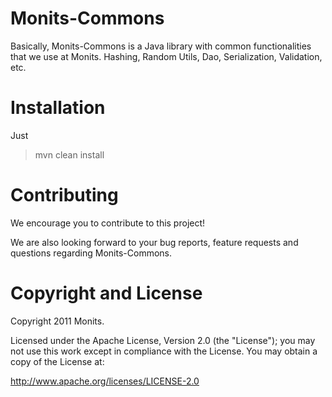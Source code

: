 # Monits-Commons 

Basically, Monits-Commons is a Java library with common functionalities that we use at Monits. 
Hashing, Random Utils, Dao, Serialization, Validation, etc.

# Installation

Just 

>
> mvn clean install
>

# Contributing

We encourage you to contribute to this project! 

We are also looking forward to your bug reports, feature requests and questions regarding Monits-Commons.

# Copyright and License

Copyright 2011 Monits.

Licensed under the Apache License, Version 2.0 (the "License"); you may not use this work except in compliance with the License. You may obtain a copy of the License at: 

http://www.apache.org/licenses/LICENSE-2.0



